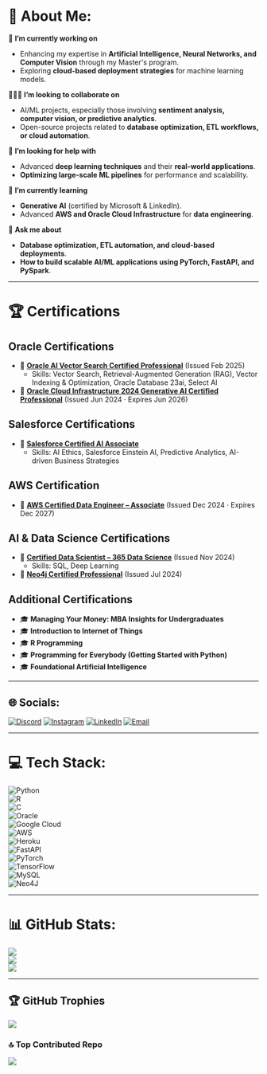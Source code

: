 # 💫 About Me:
🚩 **I’m currently working on**  
- Enhancing my expertise in **Artificial Intelligence, Neural Networks, and Computer Vision** through my Master's program.  
- Exploring **cloud-based deployment strategies** for machine learning models.  

🧑‍🤝‍🧑 **I’m looking to collaborate on**  
- AI/ML projects, especially those involving **sentiment analysis, computer vision, or predictive analytics**.  
- Open-source projects related to **database optimization, ETL workflows, or cloud automation**.  

🤝 **I’m looking for help with**  
- Advanced **deep learning techniques** and their **real-world applications**.  
- **Optimizing large-scale ML pipelines** for performance and scalability.  

🌱 **I’m currently learning**  
- **Generative AI** (certified by Microsoft & LinkedIn).  
- Advanced **AWS and Oracle Cloud Infrastructure** for **data engineering**.  

💬 **Ask me about**  
- **Database optimization, ETL automation, and cloud-based deployments**.  
- **How to build scalable AI/ML applications using PyTorch, FastAPI, and PySpark**.  

---

# 🏆 Certifications  

## **Oracle Certifications**  
- 🏅 **[Oracle AI Vector Search Certified Professional](https://brm-certview.oracle.com/ords/certview/ecertificate?ssn=OC5097087&trackId=DB23AIOCP&key=f8f09b7dde4256af4df55aa03092ff1d3c777170)** (Issued Feb 2025)  
  - Skills: Vector Search, Retrieval-Augmented Generation (RAG), Vector Indexing & Optimization, Oracle Database 23ai, Select AI  
- 🏅 **[Oracle Cloud Infrastructure 2024 Generative AI Certified Professional](https://catalog-education.oracle.com/pls/certview/sharebadge?id=005675436CA2BFEF17D46AB753D515146B27884C62F75D6BDF3FB82C55C522D7)** (Issued Jun 2024 · Expires Jun 2026)  

## **Salesforce Certifications**  
- 🏅 **[Salesforce Certified AI Associate](https://trailhead.salesforce.com/en/credentials/verification/)**  
  - Skills: AI Ethics, Salesforce Einstein AI, Predictive Analytics, AI-driven Business Strategies  

## **AWS Certification**  
- 🏅 **[AWS Certified Data Engineer – Associate](https://www.credly.com/badges/1195c62d-1fc9-462c-8f9d-ded82fae04d7/linked_in_profile)** (Issued Dec 2024 · Expires Dec 2027)  

## **AI & Data Science Certifications**  
- 🏅 **[Certified Data Scientist – 365 Data Science](https://learn.365datascience.com/c/345f122a78)** (Issued Nov 2024)  
  - Skills: SQL, Deep Learning  
- 🏅 **[Neo4j Certified Professional](https://graphacademy.neo4j.com/c/885b84d1-1181-4f31-aab6-f5c3fcef84dc/)** (Issued Jul 2024)  

## **Additional Certifications**  
- 🎓 **Managing Your Money: MBA Insights for Undergraduates**  
- 🎓 **Introduction to Internet of Things**  
- 🎓 **R Programming**  
- 🎓 **Programming for Everybody (Getting Started with Python)**  
- 🎓 **Foundational Artificial Intelligence**  

---

## 🌐 Socials:
[![Discord](https://img.shields.io/badge/Discord-%237289DA.svg?logo=discord&logoColor=white)](https://discord.gg/ssteja1998) 
[![Instagram](https://img.shields.io/badge/Instagram-%23E4405F.svg?logo=Instagram&logoColor=white)](https://instagram.com/saiteja_srivillibhutturu) 
[![LinkedIn](https://img.shields.io/badge/LinkedIn-%230077B5.svg?logo=linkedin&logoColor=white)](https://www.linkedin.com/in/sai-teja-srivillibhutturu/) 
[![Email](https://img.shields.io/badge/Email-D14836?logo=gmail&logoColor=white)](mailto:saiteja.srivilli@gmail.com)

---

# 💻 Tech Stack:
![Python](https://img.shields.io/badge/python-3670A0?style=for-the-badge&logo=python&logoColor=ffdd54)  
![R](https://img.shields.io/badge/r-%23276DC3.svg?style=for-the-badge&logo=r&logoColor=white)  
![C](https://img.shields.io/badge/c-%2300599C.svg?style=for-the-badge&logo=c&logoColor=white)  
![Oracle](https://img.shields.io/badge/Oracle-F80000?style=for-the-badge&logo=oracle&logoColor=white)  
![Google Cloud](https://img.shields.io/badge/GoogleCloud-%234285F4.svg?style=for-the-badge&logo=google-cloud&logoColor=white)  
![AWS](https://img.shields.io/badge/AWS-%23FF9900.svg?style=for-the-badge&logo=amazon-aws&logoColor=white)  
![Heroku](https://img.shields.io/badge/heroku-%23430098.svg?style=for-the-badge&logo=heroku&logoColor=white)  
![FastAPI](https://img.shields.io/badge/FastAPI-005571?style=for-the-badge&logo=fastapi)  
![PyTorch](https://img.shields.io/badge/PyTorch-%23EE4C2C.svg?style=for-the-badge&logo=PyTorch&logoColor=white)  
![TensorFlow](https://img.shields.io/badge/TensorFlow-%23FF6F00.svg?style=for-the-badge&logo=TensorFlow&logoColor=white)  
![MySQL](https://img.shields.io/badge/mysql-4479A1.svg?style=for-the-badge&logo=mysql&logoColor=white)  
![Neo4J](https://img.shields.io/badge/Neo4j-008CC1?style=for-the-badge&logo=neo4j&logoColor=white)  

---

# 📊 GitHub Stats:
![](https://github-readme-stats.vercel.app/api?username=saitejasrivilli&theme=dark&hide_border=false&include_all_commits=false&count_private=false)<br/>
![](https://github-readme-streak-stats.herokuapp.com/?user=saitejasrivilli&theme=dark&hide_border=false)<br/>
![](https://github-readme-stats.vercel.app/api/top-langs/?username=saitejasrivilli&theme=dark&hide_border=false&include_all_commits=false&count_private=false&layout=compact)

---

## 🏆 GitHub Trophies
![](https://github-profile-trophy.vercel.app/?username=saitejasrivilli&theme=radical&no-frame=false&no-bg=true&margin-w=4)

### 🔝 Top Contributed Repo
![](https://github-contributor-stats.vercel.app/api?username=saitejasrivilli&limit=5&theme=dark&combine_all_yearly_contributions=true)


